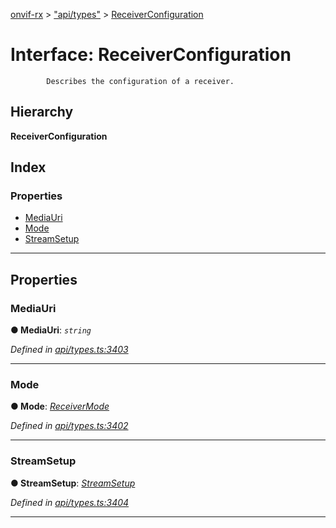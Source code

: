 [onvif-rx](../README.md) > ["api/types"](../modules/_api_types_.md) > [ReceiverConfiguration](../interfaces/_api_types_.receiverconfiguration.md)

# Interface: ReceiverConfiguration

```
        Describes the configuration of a receiver.
```

## Hierarchy

**ReceiverConfiguration**

## Index

### Properties

* [MediaUri](_api_types_.receiverconfiguration.md#mediauri)
* [Mode](_api_types_.receiverconfiguration.md#mode)
* [StreamSetup](_api_types_.receiverconfiguration.md#streamsetup)

---

## Properties

<a id="mediauri"></a>

###  MediaUri

**● MediaUri**: *`string`*

*Defined in [api/types.ts:3403](https://github.com/patrickmichalina/onvif-rx/blob/d62cee9/src/api/types.ts#L3403)*

___
<a id="mode"></a>

###  Mode

**● Mode**: *[ReceiverMode](../enums/_api_types_.receivermode.md)*

*Defined in [api/types.ts:3402](https://github.com/patrickmichalina/onvif-rx/blob/d62cee9/src/api/types.ts#L3402)*

___
<a id="streamsetup"></a>

###  StreamSetup

**● StreamSetup**: *[StreamSetup](_api_types_.streamsetup.md)*

*Defined in [api/types.ts:3404](https://github.com/patrickmichalina/onvif-rx/blob/d62cee9/src/api/types.ts#L3404)*

___

